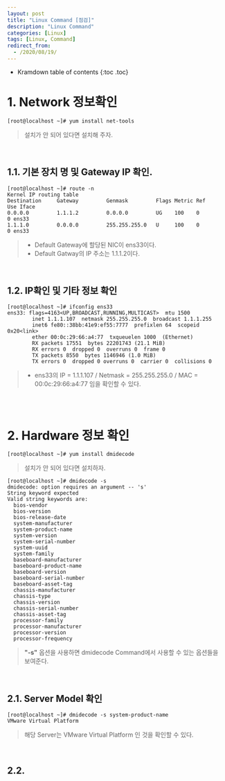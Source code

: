 ```yaml
---
layout: post
title: "Linux Command [점검]"
description: "Linux Command"
categories: [Linux]
tags: [Linux, Command]
redirect_from:
  - /2020/08/19/
---
```


* Kramdown table of contents
{:toc .toc}



# 1. Network 정보확인

~~~ru
[root@localhost ~]# yum install net-tools
~~~
> 설치가 안 되어 있다면 설치해 주자.



<br>



## 1.1. 기본 장치 명 및 Gateway IP 확인.

~~~ru
[root@localhost ~]# route -n
Kernel IP routing table
Destination     Gateway         Genmask         Flags Metric Ref    Use Iface
0.0.0.0         1.1.1.2         0.0.0.0         UG    100    0        0 ens33
1.1.1.0         0.0.0.0         255.255.255.0   U     100    0        0 ens33
~~~
> - Default Gateway에 할당된 NIC이 ens33이다.
> - Default Gatway의 IP 주소는 1.1.1.2이다.



<br>




## 1.2. IP확인 및 기타 정보 확인

~~~ru
[root@localhost ~]# ifconfig ens33
ens33: flags=4163<UP,BROADCAST,RUNNING,MULTICAST>  mtu 1500
        inet 1.1.1.107  netmask 255.255.255.0  broadcast 1.1.1.255
        inet6 fe80::38bb:41e9:ef55:7777  prefixlen 64  scopeid 0x20<link>
        ether 00:0c:29:66:a4:77  txqueuelen 1000  (Ethernet)
        RX packets 17551  bytes 22201743 (21.1 MiB)
        RX errors 0  dropped 0  overruns 0  frame 0
        TX packets 8550  bytes 1146946 (1.0 MiB)
        TX errors 0  dropped 0 overruns 0  carrier 0  collisions 0
~~~
> - ens33의 IP = 1.1.1.107 / Netmask = 255.255.255.0 / MAC = 00:0c:29:66:a4:77 임을 확인할 수 있다.



<br><br>



# 2. Hardware 정보 확인

~~~ru
[root@localhost ~]# yum install dmidecode
~~~
> 설치가 안 되어 있다면 설치하자.

~~~ru
[root@localhost ~]# dmidecode -s
dmidecode: option requires an argument -- 's'
String keyword expected
Valid string keywords are:
  bios-vendor
  bios-version
  bios-release-date
  system-manufacturer
  system-product-name
  system-version
  system-serial-number
  system-uuid
  system-family
  baseboard-manufacturer
  baseboard-product-name
  baseboard-version
  baseboard-serial-number
  baseboard-asset-tag
  chassis-manufacturer
  chassis-type
  chassis-version
  chassis-serial-number
  chassis-asset-tag
  processor-family
  processor-manufacturer
  processor-version
  processor-frequency
~~~
> **"-s"** 옵션을 사용하면  dmidecode Command에서 사용할 수 있는 옵션들을 보여준다.


<br>



## 2.1. Server Model 확인

~~~ru
[root@localhost ~]# dmidecode -s system-product-name
VMware Virtual Platform
~~~
> 해당 Server는 VMware Virtual Platform 인 것을 확인할 수 있다.



<br>



## 2.2.  
